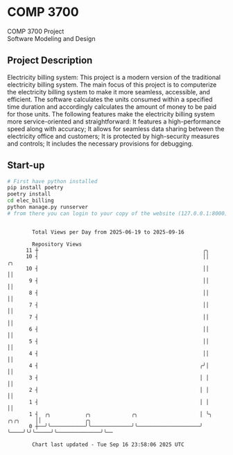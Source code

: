 # COMP 3700
COMP 3700 Project  
Software Modeling and Design
## Project Description
Electricity billing system: This project is a modern version of the traditional electricity billing system. The main focus of this project is to computerize the electricity billing system to make it more seamless, accessible, and efficient. The software calculates the units consumed within a specified time duration and accordingly calculates the amount of money to be paid for those units. The following features make the electricity billing system more service-oriented and straightforward: It features a high-performance speed along with accuracy; It allows for seamless data sharing between the electricity office and customers; It is protected by high-security measures and controls; It includes the necessary provisions for debugging.

## Start-up
```bash
# First have python installed
pip install poetry
poetry install
cd elec_billing
python manage.py runserver
# from there you can login to your copy of the website (127.0.0.1:8000), default creds are admin/admin
```

```

        Total Views per Day from 2025-06-19 to 2025-09-16

        Repository Views
      11 ┼                                                     ╭╮
      10 ┤                                                     ││              ╭╮
      10 ┤                                                     ││              ││
       9 ┤                                                     ││              ││
       8 ┤                                                     ││              ││
       7 ┤                                                     ││              ││
       7 ┤                                                     ││              ││
       6 ┤                                                     ││              ││
       5 ┤                                                     ││              ││
       4 ┤                                                     ││              ││
       4 ┤                                                    ╭╯│              ││
       3 ┤                                                    │ │              ││
       2 ┤                                                    │ │              ││
       1 ┤                                                    │ │              ││
       1 ┤  ╭╮           ╭╮             ╭╮                    │ ╰╮    ╭╮╭╮     ││              ╭╮
       0 ┼──╯╰───────────╯╰─────────────╯╰────────────────────╯  ╰────╯╰╯╰─────╯╰──────────────╯╰──

        Chart last updated - Tue Sep 16 23:58:06 2025 UTC
        
```
